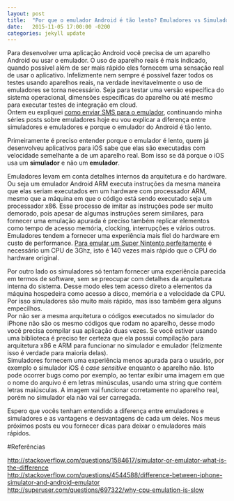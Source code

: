 ```yaml
---
layout: post
title:  "Por que o emulador Android é tão lento? Emuladores vs Simuladores."
date:   2015-11-05 17:00:00 -0200
categories: jekyll update
---
```


Para desenvolver uma aplicação Android você precisa de um aparelho Android ou usar o emulador. O uso de aparelho reais é mais indicado, quando possível além de ser mais rápido eles fornecem uma sensação real de usar o aplicativo. Infelizmente nem sempre é possível fazer todos os testes usando aparelhos reais, na verdade inevitavelmente o uso de emuladores se torna necessário. Seja para testar uma versão específica do sistema operacional, dimensões específicas do aparelho ou até mesmo para executar testes de integração em cloud.  
Ontem eu expliquei [como enviar SMS para o emulador](https://guitcastro.github.io/jekyll/update/2015/11/04/send_sms_android_emulator_pt.html), continuando minha séries posts sobre emuladores hoje eu vou explicar a diferença entre simuladores e emuladores e porque o emulador do Android é tão lento. 

Primeiramente é preciso entender porque o emulador é lento, quem já desenvolveu aplicativos para iOS sabe que elas são executadas com velocidade semelhante a de um aparelho real. Bom isso se dá porque o iOS usa um **simulador** e não um **emulador**.

Emuladores levam em conta detalhes internos da arquitetura e do hardware. Ou seja um emulador Android ARM executa instruções da mesma maneira que elas seriam executados em um hardware com processador ARM, mesmo que a máquina em que o código está sendo executado seja um processador x86. Esse processo de imitar as instruções pode ser muito demorado, pois apesar de algumas instruções serem similares, para fornecer uma emulação apurada é preciso também replicar elementos como tempo de acesso memória, clocking, interrupções e vários outros.   
Emuladores tendem a fornecer uma experiência mais fiel do hardware em custo de performance. [Para emular um Super Nintento perfeitamente](http://www.tested.com/tech/gaming/2712-why-perfect-hardware-snes-emulation-requires-a-3ghz-cpu/) é necessário um CPU de 3Ghz, isto é 140 vezes mais rápido que o CPU do hardware original.

Por outro lado os simuladores só tentam fornecer uma experiência parecida em termos de software, sem se preocupar com detalhes da arquitetura interna do sistema. Desse modo eles tem acesso direto a elementos da máquina hospedeira como acesso a disco, memória e a velocidade da CPU. Por isso simuladores são muito mais rápido, mas isso também gera alguns empecilhos.   
Por não ser a mesma arquitetura o códigos executados no simulador do iPhone não são os mesmo códigos que rodam no aparelho, desse modo você precisa compilar sua aplicação duas vezes. Se você estiver usando uma biblioteca é preciso ter certeza que ela possui compilação para arquitetura x86 e ARM para funcionar no simulador e emulador (felizmente isso é verdade para maioria delas).  
Simuladores fornecem uma experiência menos apurada para o usuário, por exemplo o simulador iOS é *case sensitive* enquanto o aparelho não. Isto pode ocorrer bugs como por exemplo, ao tentar exibir uma imagem em que o nome do arquivo é em letras minúsculas, usando uma string que contém letras maiúsculas. A imagem vai funcionar corretamente no aparelho real, porém no simulador ela não vai ser carregada.

Espero que vocês tenham entendido a diferença entre emuladores e simuladores e as vantagens e desvantagens de cada um deles. Nos meus próximos posts eu vou fornecer dicas para deixar o emuladores mais rápidos.

#Referências

http://stackoverflow.com/questions/1584617/simulator-or-emulator-what-is-the-difference  
http://stackoverflow.com/questions/4544588/difference-between-iphone-simulator-and-android-emulator
http://superuser.com/questions/697322/why-cpu-emulation-is-slow